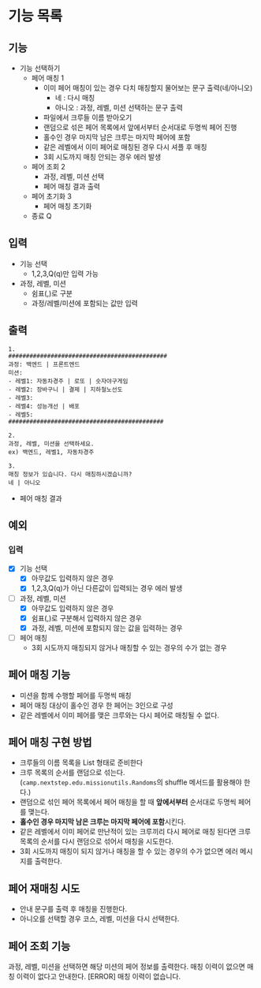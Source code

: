 # 기능 목록

## 기능
 - 기능 선택하기
   - 페어 매칭 1 
     - 이미 페어 매칭이 있는 경우 다치 매칭할지 물어보는 문구 출력(네/아니오)
       - 네 : 다시 매칭
       - 아니오 : 과정, 레벨, 미션 선택하는 문구 출력
     - 파일에서 크루들 이름 받아오기
     - 랜덤으로 섞은 페어 목록에서 앞에서부터 순서대로 두명씩 페어 진행
     - 홀수인 경우 마지막 남은 크루는 마지막 페어에 포함
     - 같은 레벨에서 이미 페어로 매칭된 경우 다시 셔플 후 매칭
     - 3회 시도까지 매칭 안되는 경우 에러 발생
   - 페어 조회 2
     - 과정, 레벨, 미션 선택
     - 페어 매칭 결과 출력
   - 페어 초기화 3
     - 페어 매칭 초기화 
   - 종료 Q

## 입력

 - 기능 선택
   - 1,2,3,Q(q)만 입력 가능 
 - 과정, 레벨, 미션
   - 쉼표(,)로 구분
   - 과정/레벨/미션에 포함되는 값만 입력

## 출력

    1.
    #############################################
    과정: 백엔드 | 프론트엔드
    미션:
    - 레벨1: 자동차경주 | 로또 | 숫자야구게임
    - 레벨2: 장바구니 | 결제 | 지하철노선도
    - 레벨3:
    - 레벨4: 성능개선 | 배포
    - 레벨5:
    ############################################
    
    2.
    과정, 레벨, 미션을 선택하세요.
    ex) 백엔드, 레벨1, 자동차경주
    
    3.
    매칭 정보가 있습니다. 다시 매칭하시겠습니까?
    네 | 아니오

 - 페어 매칭 결과

## 예외
### 입력
 - [x] 기능 선택
   - [x] 아무값도 입력하지 않은 경우
   - [x] 1,2,3,Q(q)가 아닌 다른값이 입력되는 경우 에러 발생
 - [ ] 과정, 레벨, 미션
   - [x] 아무값도 입력하지 않은 경우
   - [x] 쉼표(,)로 구분해서 입력하지 않은 경우
   - [x] 과정, 레벨, 미션에 포함되지 않는 값을 입력하는 경우
 - [ ] 페어 매칭
   - 3회 시도까지 매칭되지 않거나 매칭할 수 있는 경우의 수가 없는 경우 

## 페어 매칭 기능

- 미션을 함께 수행할 페어를 두명씩 매칭
- 페어 매칭 대상이 홀수인 경우 한 페어는 3인으로 구성
- 같은 레벨에서 이미 페어를 맺은 크루와는 다시 페어로 매칭될 수 없다.

## 페어 매칭 구현 방법
- 크루들의 이름 목록을 List<String> 형태로 준비한다
- 크루 목록의 순서를 랜덤으로 섞는다. (`camp.nextstep.edu.missionutils.Randoms`의 shuffle 메서드를 활용해야 한다.)
- 랜덤으로 섞인 페어 목록에서 페어 매칭을 할 때 **앞에서부터** 순서대로 두명씩 페어를 맺는다.
- **홀수인 경우 마지막 남은 크루는 마지막 페어에 포함**시킨다.
- 같은 레벨에서 이미 페어로 만난적이 있는 크루끼리 다시 페어로 매칭 된다면 크루 목록의 순서를 다시 랜덤으로 섞어서 매칭을 시도한다.
- 3회 시도까지 매칭이 되지 않거나 매칭을 할 수 있는 경우의 수가 없으면 에러 메시지를 출력한다.


## 페어 재매칭 시도
- 안내 문구를 출력 후 매칭을 진행한다.
- 아니오를 선택할 경우 코스, 레벨, 미션을 다시 선택한다.

## 페어 조회 기능
  과정, 레벨, 미션을 선택하면 해당 미션의 페어 정보를 출력한다.
  매칭 이력이 없으면 매칭 이력이 없다고 안내한다.
  [ERROR] 매칭 이력이 없습니다.